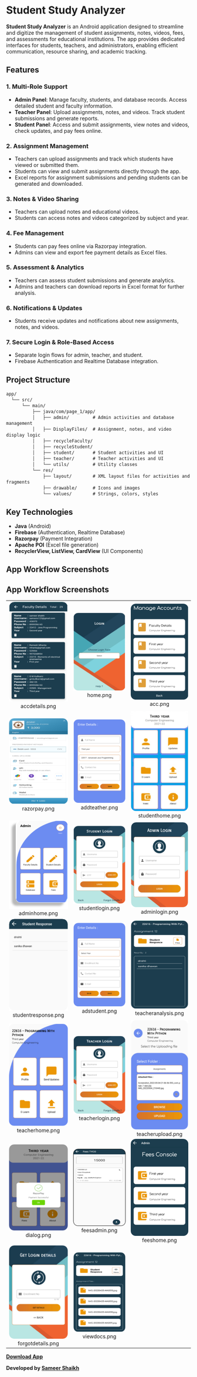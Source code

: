 # Student Study Analyzer

**Student Study Analyzer** is an Android application designed to streamline and digitize the management of student assignments, notes, videos, fees, and assessments for educational institutions. The app provides dedicated interfaces for students, teachers, and administrators, enabling efficient communication, resource sharing, and academic tracking.

## Features

### 1. Multi-Role Support
- **Admin Panel**: Manage faculty, students, and database records. Access detailed student and faculty information.
- **Teacher Panel**: Upload assignments, notes, and videos. Track student submissions and generate reports.
- **Student Panel**: Access and submit assignments, view notes and videos, check updates, and pay fees online.

### 2. Assignment Management
- Teachers can upload assignments and track which students have viewed or submitted them.
- Students can view and submit assignments directly through the app.
- Excel reports for assignment submissions and pending students can be generated and downloaded.

### 3. Notes & Video Sharing
- Teachers can upload notes and educational videos.
- Students can access notes and videos categorized by subject and year.

### 4. Fee Management
- Students can pay fees online via Razorpay integration.
- Admins can view and export fee payment details as Excel files.

### 5. Assessment & Analytics
- Teachers can assess student submissions and generate analytics.
- Admins and teachers can download reports in Excel format for further analysis.

### 6. Notifications & Updates
- Students receive updates and notifications about new assignments, notes, and videos.

### 7. Secure Login & Role-Based Access
- Separate login flows for admin, teacher, and student.
- Firebase Authentication and Realtime Database integration.

## Project Structure

```
app/
  └── src/
      └── main/
          ├── java/com/page_1/app/
          │   ├── admin/         # Admin activities and database management
          │   ├── DisplayFiles/  # Assignment, notes, and video display logic
          │   ├── recycleFaculty/
          │   ├── recycleStudent/
          │   ├── student/       # Student activities and UI
          │   ├── teacher/       # Teacher activities and UI
          │   └── utils/         # Utility classes
          └── res/
              ├── layout/        # XML layout files for activities and fragments
              ├── drawable/      # Icons and images
              └── values/        # Strings, colors, styles
```

## Key Technologies

- **Java** (Android)
- **Firebase** (Authentication, Realtime Database)
- **Razorpay** (Payment Integration)
- **Apache POI** (Excel file generation)
- **RecyclerView, ListView, CardView** (UI Components)

## App Workflow Screenshots

## App Workflow Screenshots

<table>
  <tr>
    <td align="center"><img src="page-screenshots/accdetails.png" width="200"/><br/>accdetails.png</td>
    <td align="center"><img src="page-screenshots/home.png" width="200"/><br/>home.png</td>
    <td align="center"><img src="page-screenshots/acc.png" width="200"/><br/>acc.png</td>
  </tr>
  <tr>
    <td align="center"><img src="page-screenshots/razorpay.png" width="200"/><br/>razorpay.png</td>
    <td align="center"><img src="page-screenshots/addteather.png" width="200"/><br/>addteather.png</td>
    <td align="center"><img src="page-screenshots/studenthome.png" width="200"/><br/>studenthome.png</td>
  </tr>
  <tr>
    <td align="center"><img src="page-screenshots/adminhome.png" width="200"/><br/>adminhome.png</td>
    <td align="center"><img src="page-screenshots/studentlogin.png" width="200"/><br/>studentlogin.png</td>
    <td align="center"><img src="page-screenshots/adminlogin.png" width="200"/><br/>adminlogin.png</td>
  </tr>
  <tr>
    <td align="center"><img src="page-screenshots/studentresponse.png" width="200"/><br/>studentresponse.png</td>
    <td align="center"><img src="page-screenshots/adstudent.png" width="200"/><br/>adstudent.png</td>
    <td align="center"><img src="page-screenshots/teacheranalysis.png" width="200"/><br/>teacheranalysis.png</td>
  </tr>
  <tr>
    <td align="center"><img src="page-screenshots/teacherhome.png" width="200"/><br/>teacherhome.png</td>
    <td align="center"><img src="page-screenshots/teacherlogin.png" width="200"/><br/>teacherlogin.png</td>
    <td align="center"><img src="page-screenshots/teacherupload.png" width="200"/><br/>teacherupload.png</td>
  </tr>
  <tr>
    <td align="center"><img src="page-screenshots/dialog.png" width="200"/><br/>dialog.png</td>
    <td align="center"><img src="page-screenshots/feesadmin.png" width="200"/><br/>feesadmin.png</td>
    <td align="center"><img src="page-screenshots/feeshome.png" width="200"/><br/>feeshome.png</td>
  </tr>
  <tr>
    <td align="center"><img src="page-screenshots/forgotdetails.png" width="200"/><br/>forgotdetails.png</td>
    <td align="center"><img src="page-screenshots/viewdocs.png" width="200"/><br/>viewdocs.png</td>
    <td align="center"></td>
  </tr>
</table>

**[Download App](https://github.com/Sameer377/Student-Study-Analyzer/blob/master/app/debug/app-debug.apk)**


**Developed by [Sameer Shaikh](https://github.com/Sameer377/)**
